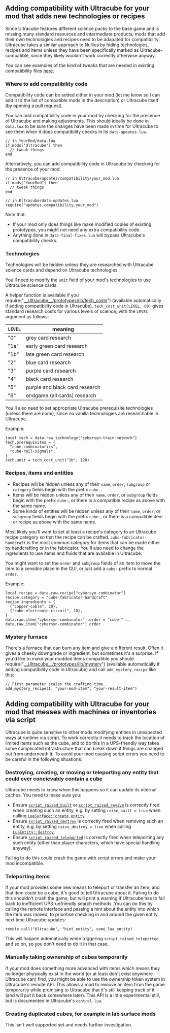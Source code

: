 ## Adding compatibility with Ultracube for your mod that adds new technologies or recipes

Since Ultracube features different science packs to the base game and is missing many standard resources and intermediate products, mods that add their own technologies and recipes need to be adapated for compatibility. Ultracube takes a similar approach to Nullius by hiding technologies, recipes and items unless they have been specifically marked as Ultracube-compatible, since they likely wouldn't work correctly otherwise anyway.

You can see examples of the kind of tweaks that are needed in existing compatibility files [here](https://github.com/grandseiken/factorio-ultracube/tree/main/updates/compatibility).

### Where to add compatibility code

Compatibility code can be added either in your mod (let me know so I can add it to the list of compatible mods in the description) or Ultracube itself (by opening a pull request).

You can add compatibility code in your mod by checking for the presence of Ultracube and making adjustments. This should ideally be done in `data.lua` to be sure the changes have been made in time for Ultracube to see them when it does compatibility checks in its `data-updates.lua`.

```
// in YourMod/data.lua
if mods["Ultracube"] then
  // tweak things
end
```

Alternatively, you can add compatibility code in Ultracube by checking for the presence of your mod:

```
// in Ultracube/updates/compatibility/your_mod.lua
if mods["YourMod"] then
  // tweak things
end

// in Ultracube/data-updates.lua
require("updates.compatibility.your_mod")
```

Note that:
* If your mod only does things like make modified copies of existing prototypes, you might not need any extra compatibility code.
* Anything done in `data-final-fixes.lua` will bypass Ultracube's compatibility checks.

### Technologies

Technologies will be hidden unless they are researched with Ultracube science cards and depend on Ultracube technologies.

You'll need to modify the `unit` field of your mod's technologies to use Ultracube science cards.

A helper function is available if you require("[\_\_Ultracube\_\_/prototypes/lib/tech_costs](https://github.com/grandseiken/factorio-ultracube/blob/main/prototypes/lib/tech_costs.lua)") (available automatically if adding compatibility code in Ultracube). `tech_cost_unit(LEVEL, 60)` gives standard research costs for various levels of science, with the `LEVEL` argument as follows:

| `LEVEL` | meaning |
|---------|---------|
| "0" | grey card research |
| "1a" | early green card research |
| "1b" | late green card research |
| "2" | blue card research |
| "3" | purple card research |
| "4" | black card research |
| "5" | purple and black card research |
| "6" | endgame (all cards) research |

You'll also need to set appropriate Ultracube prerequisite technologies (unless there are none), since no vanilla technologies are researchable in Ultracube.

Example:

```
local tech = data.raw.technology["cybersyn-train-network"]
tech.prerequisites = {
  "cube-combinatorics",
  "cube-rail-signals",
}
tech.unit = tech_cost_unit("1b", 120)
```

### Recipes, items and entities

* Recipes will be hidden unless any of their `name`, `order`, `subgroup` or `category` fields begin with the prefix `cube-`.
* Items will be hidden unless any of their `name`, `order`, or `subgroup` fields begin with the prefix `cube-`, or there is a compatible recipe as above with the same name.
* Some kinds of entities will be hidden unless any of their `name`, `order`, or `subgroup` fields begin with the prefix `cube-`, or there is a compatible item or recipe as above with the same name.

Most likely you'll want to set at least a recipe's category to an Ultracube recipe category so that the recipe can be crafted. `cube-fabricator-handcraft` is the most common category for items that can be made either by handcrafting or in the fabricator. You'll also need to change the ingredients to use items and fluids that are available in Ultracube.

You might want to set the `order` and `subgroup` fields of an item to move the item to a sensible place in the GUI, or just add a `cube-` prefix to normal `order`.

Example:

```
local recipe = data.raw.recipe["cybersyn-combinator"]
recipe.category = "cube-fabricator-handcraft"
recipe.ingredients = {
  {"copper-cable", 20},
  {"cube-electronic-circuit", 10},
}
data.raw.item["cybersyn-combinator"].order = "cube-" .. data.raw.item["cybersyn-combinator"].order
```

### Mystery furnace

There's a furnace that can burn any item and give a different result. Often it gives a cheeky downgrade or ingredient, but sometimes it's a surprise. If you'd like to make your modded items compatible you should require("[\_\_Ultracube\_\_/prototypes/lib/mystery](https://github.com/grandseiken/factorio-ultracube/blob/main/prototypes/lib/mystery.lua)") (available automatically if adding compatibility code in Ultracube) and call `add_mystery_recipe` like this:

```
// First parameter scales the crafting time.
add_mystery_recipe(1, "your-mod-item", "your-result-item")
```

## Adding compatibility with Ultracube for your mod that messes with machines or inventories via script

Ultracube is quite sensitive to other mods modifying entities in unexpected ways at runtime via script. To work correctly it needs to track the location of limited items such as the cube, and to do this in a UPS-friendly way takes some complicated infrastructure that can break down if things are changed out from underneath it. To avoid your mod causing script errors you need to be careful in the following situations:

### Destroying, creating, or moving or teleporting any entity that could ever concievably contain a cube

Ultracube needs to know when this happens so it can update its internal caches. You need to make sure you:

* Ensure [`script_raised_built`](https://lua-api.factorio.com/latest/events.html#script_raised_built) or [`script_raised_revive`](https://lua-api.factorio.com/latest/events.html#script_raised_revive) is correctly fired when creating such an entity, e.g. by setting `raise_built = true` when calling [`LuaSurface::create_entity`](https://lua-api.factorio.com/latest/classes/LuaSurface.html#create_entity).
* Ensure [`script_raised_destroy`](https://lua-api.factorio.com/latest/events.html#script_raised_destroy) is correctly fired when removing such an entity, e.g. by setting `raise_destroy = true` when calling [`LuaEntity::destroy`](https://lua-api.factorio.com/latest/classes/LuaEntity.html#destroy).
* Ensure [`script_raised_teleported`](https://lua-api.factorio.com/latest/events.html#script_raised_teleported) is correctly fired when teleporting any such entity (other than player characters, which have special handling anyway).

Failing to do this could crash the game with script errors and make your mod incompatible.

### Teleporting items

If your mod provides some new means to teleport or transfer an item, and that item could be a cube, it's good to tell Ultracube about it. Failing to do this shouldn't crash the game, but will print a warning if Ultracube has to fall back to inefficient UPS-unfriendly search methods. You can do this by calling the remote interface and passing a hint about the entity into which the item was moved, to prioritise checking in and around the given entity next time Ultracube updates:

```
remote.call("Ultracube", "hint_entity", some_lua_entity)
```

This will happen automatically when triggering `script_raised_teleported` and so on, so you don't need to do it in that case.

### Manually taking ownership of cubes temporarily

If your mod does something more advanced with items which means they no longer physically exist in the world (or at least don't exist anywhere Ultracube can) find, you might be able to use the ownership token system in Ultracube's remote API. This allows a mod to remove an item from the game temporarily while promising to Ultracube that it's still keeping track of it (and will put it back somewhere later). This API is a little experimental still, but is documented in Ultracube's `control.lua`.

### Creating duplicated cubes, for example in lab surface mods

This isn't well supported yet and needs further investigation.